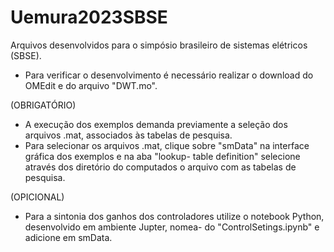 # Uemura2023SBSE
Arquivos desenvolvidos para o simpósio brasileiro de sistemas elétricos (SBSE).

- Para verificar o desenvolvimento é necessário realizar o download do OMEdit e do arquivo "DWT.mo".

(OBRIGATÓRIO)
- A execução dos exemplos demanda previamente a seleção dos arquivos .mat, associados às tabelas de pesquisa.
- Para selecionar os arquivos .mat, clique sobre "smData" na interface gráfica dos exemplos e na aba "lookup-
  table definition" selecione através dos diretório do computados o arquivo com as tabelas de pesquisa.
  
(OPICIONAL)
- Para a sintonia dos ganhos dos controladores utilize o notebook Python, desenvolvido em ambiente Jupter, nomea-
  do "ControlSetings.ipynb" e adicione em smData.

